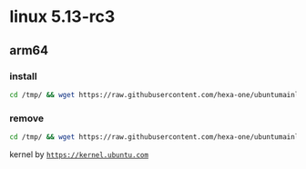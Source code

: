 # linux 5.13-rc3

## arm64

### install
```bash
cd /tmp/ && wget https://raw.githubusercontent.com/hexa-one/ubuntumainline/main/catalog/5.13-rc3/install.sh && chmod +x install.sh && sudo ./install.sh -arm
``` 
### remove
```bash
cd /tmp/ && wget https://raw.githubusercontent.com/hexa-one/ubuntumainline/main/catalog/5.13-rc3/install.sh && chmod +x install.sh && sudo ./install.sh -r
``` 
 
 
kernel by [`https://kernel.ubuntu.com`](https://kernel.ubuntu.com/)

